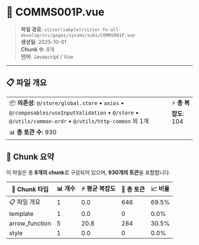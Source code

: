 # 📄 COMMS001P.vue

> **파일 경로**: `vizier(sample)/vizier-fe-all-develop/src/pages/syssms/subs/COMMS001P.vue`  
> **생성일**: 2025-10-01  
> **Chunk 수**: 8개  
> **언어**: Javascript / Vue
---





## 📋 파일 개요

| | |
|--|--|
| 📦 **의존성**: `@/store/global.store` • `axios` • `@/composables/useInputValidation` • `@/store` • `@/utils/common-ordr` • `@/utils/http-common` 외 1개 | ⚡ **총 복잡도**: 104 |
| 📊 **총 토큰 수**: 930 |  |






## 🧩 Chunk 요약

이 파일은 총 **8개의 chunk**로 구성되어 있으며, **930개의 토큰**을 포함합니다.

| 🧩 Chunk 타입 | 📊 개수 | ⚡ 평균 복잡도 | 📝 총 토큰 | 📈 비율 |
|---------------|--------|-------------|----------|--------|
| 📋 파일 개요 | 1 | 0.0 | 646 | 69.5% |
| template | 1 | 0.0 | 0 | 0.0% |
| arrow_function | 5 | 20.8 | 284 | 30.5% |
| style | 1 | 0.0 | 0 | 0.0% |

